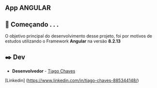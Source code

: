 ## App ANGULAR 

## 🚀 Começando . . .

O objetivo principal do desenvolvimento desse projeto, foi por motivos de estudos utilizando o Framework **Angular** na versäo  **8.2.13**

## ✒️ Dev

* **Desenvolvedor** - [Tiago Chaves](https://github.com/tiagochaves16)

[Linkedin] (https://www.linkedin.com/in/tiago-chaves-885344148/)


